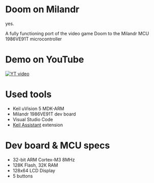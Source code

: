 # Doom on Milandr

yes.

A fully functioning port of the video game Doom to the Milandr MCU 1986VE91T microcontroller

# Demo on YouTube

[![YT video](https://img.youtube.com/vi/U3ypc9HT1Xs/maxresdefault.jpg)](https://www.youtube.com/watch?v=U3ypc9HT1Xs)

# Used tools

- Keil uVision 5 MDK-ARM
- Milandr 1986VE91T dev board
- Visual Studio Code
- [Keil Assistant](https://marketplace.visualstudio.com/items?itemName=CL.keil-assistant) extension

# Dev board & MCU specs

- 32-bit ARM Cortex-M3 8MHz
- 128K Flash, 32К RAM
- 128x64 LCD Display
- 5 buttons
